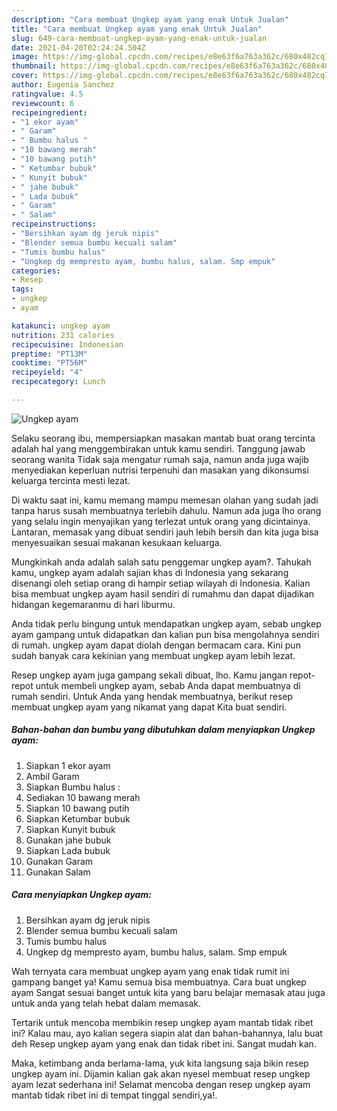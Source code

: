 ```yaml
---
description: "Cara membuat Ungkep ayam yang enak Untuk Jualan"
title: "Cara membuat Ungkep ayam yang enak Untuk Jualan"
slug: 649-cara-membuat-ungkep-ayam-yang-enak-untuk-jualan
date: 2021-04-20T02:24:24.504Z
image: https://img-global.cpcdn.com/recipes/e8e63f6a763a362c/680x482cq70/ungkep-ayam-foto-resep-utama.jpg
thumbnail: https://img-global.cpcdn.com/recipes/e8e63f6a763a362c/680x482cq70/ungkep-ayam-foto-resep-utama.jpg
cover: https://img-global.cpcdn.com/recipes/e8e63f6a763a362c/680x482cq70/ungkep-ayam-foto-resep-utama.jpg
author: Eugenia Sanchez
ratingvalue: 4.5
reviewcount: 6
recipeingredient:
- "1 ekor ayam"
- " Garam"
- " Bumbu halus "
- "10 bawang merah"
- "10 bawang putih"
- " Ketumbar bubuk"
- " Kunyit bubuk"
- " jahe bubuk"
- " Lada bubuk"
- " Garam"
- " Salam"
recipeinstructions:
- "Bersihkan ayam dg jeruk nipis"
- "Blender semua bumbu kecuali salam"
- "Tumis bumbu halus"
- "Ungkep dg mempresto ayam, bumbu halus, salam. Smp empuk"
categories:
- Resep
tags:
- ungkep
- ayam

katakunci: ungkep ayam 
nutrition: 231 calories
recipecuisine: Indonesian
preptime: "PT13M"
cooktime: "PT56M"
recipeyield: "4"
recipecategory: Lunch

---
```



![Ungkep ayam](https://img-global.cpcdn.com/recipes/e8e63f6a763a362c/680x482cq70/ungkep-ayam-foto-resep-utama.jpg)

Selaku seorang ibu, mempersiapkan masakan mantab buat orang tercinta adalah hal yang menggembirakan untuk kamu sendiri. Tanggung jawab seorang  wanita Tidak saja mengatur rumah saja, namun anda juga wajib menyediakan keperluan nutrisi terpenuhi dan masakan yang dikonsumsi keluarga tercinta mesti lezat.

Di waktu  saat ini, kamu memang mampu memesan olahan yang sudah jadi tanpa harus susah membuatnya terlebih dahulu. Namun ada juga lho orang yang selalu ingin menyajikan yang terlezat untuk orang yang dicintainya. Lantaran, memasak yang dibuat sendiri jauh lebih bersih dan kita juga bisa menyesuaikan sesuai makanan kesukaan keluarga. 



Mungkinkah anda adalah salah satu penggemar ungkep ayam?. Tahukah kamu, ungkep ayam adalah sajian khas di Indonesia yang sekarang disenangi oleh setiap orang di hampir setiap wilayah di Indonesia. Kalian bisa membuat ungkep ayam hasil sendiri di rumahmu dan dapat dijadikan hidangan kegemaranmu di hari liburmu.

Anda tidak perlu bingung untuk mendapatkan ungkep ayam, sebab ungkep ayam gampang untuk didapatkan dan kalian pun bisa mengolahnya sendiri di rumah. ungkep ayam dapat diolah dengan bermacam cara. Kini pun sudah banyak cara kekinian yang membuat ungkep ayam lebih lezat.

Resep ungkep ayam juga gampang sekali dibuat, lho. Kamu jangan repot-repot untuk membeli ungkep ayam, sebab Anda dapat membuatnya di rumah sendiri. Untuk Anda yang hendak membuatnya, berikut resep membuat ungkep ayam yang nikamat yang dapat Kita buat sendiri.

<!--inarticleads1-->

##### Bahan-bahan dan bumbu yang dibutuhkan dalam menyiapkan Ungkep ayam:

1. Siapkan 1 ekor ayam
1. Ambil  Garam
1. Siapkan  Bumbu halus :
1. Sediakan 10 bawang merah
1. Siapkan 10 bawang putih
1. Siapkan  Ketumbar bubuk
1. Siapkan  Kunyit bubuk
1. Gunakan  jahe bubuk
1. Siapkan  Lada bubuk
1. Gunakan  Garam
1. Gunakan  Salam




<!--inarticleads2-->

##### Cara menyiapkan Ungkep ayam:

1. Bersihkan ayam dg jeruk nipis
1. Blender semua bumbu kecuali salam
1. Tumis bumbu halus
1. Ungkep dg mempresto ayam, bumbu halus, salam. Smp empuk




Wah ternyata cara membuat ungkep ayam yang enak tidak rumit ini gampang banget ya! Kamu semua bisa membuatnya. Cara buat ungkep ayam Sangat sesuai banget untuk kita yang baru belajar memasak atau juga untuk anda yang telah hebat dalam memasak.

Tertarik untuk mencoba membikin resep ungkep ayam mantab tidak ribet ini? Kalau mau, ayo kalian segera siapin alat dan bahan-bahannya, lalu buat deh Resep ungkep ayam yang enak dan tidak ribet ini. Sangat mudah kan. 

Maka, ketimbang anda berlama-lama, yuk kita langsung saja bikin resep ungkep ayam ini. Dijamin kalian gak akan nyesel membuat resep ungkep ayam lezat sederhana ini! Selamat mencoba dengan resep ungkep ayam mantab tidak ribet ini di tempat tinggal sendiri,ya!.

